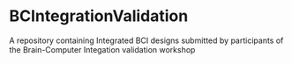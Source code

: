 # BCIntegrationValidation
 A repository containing Integrated BCI designs submitted by participants of the Brain-Computer Integation validation workshop

